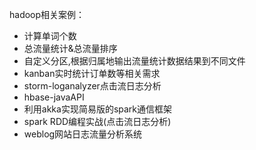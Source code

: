 hadoop相关案例：
* 计算单词个数
* 总流量统计&总流量排序
* 自定义分区,根据归属地输出流量统计数据结果到不同文件
* kanban实时统计订单数等相关需求
* storm-loganalyzer点击流日志分析
* hbase-javaAPI
* 利用akka实现简易版的spark通信框架
* spark RDD编程实战(点击流日志分析)
* weblog网站日志流量分析系统
